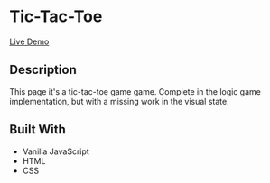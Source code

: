 # Tic-Tac-Toe

[Live Demo](https://rawcdn.githack.com/0yapunpun/Library/b8fade2131a64055c053ff6302267ea7850eeea7/index.html)

## Description
This page it's a tic-tac-toe game game. Complete in the logic game implementation, but with a missing work in the visual state.

## Built With
* Vanilla JavaScript
* HTML
* CSS
